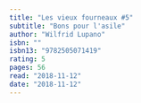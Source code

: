 ```yaml
---
title: "Les vieux fourneaux #5"
subtitle: "Bons pour l'asile"
author: "Wilfrid Lupano"
isbn: ""
isbn13: "9782505071419"
rating: 5
pages: 56
read: "2018-11-12"
date: "2018-11-12"
---
```


